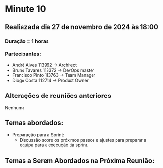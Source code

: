 # Minute 10

## Realiazada dia 27 de novembro de 2024 às 18:00 

### Duração = 1 horas

### Partecipantes:

- André Alves 113962 -> Architect
- Bruno Tavares 113372 -> DevOps master
- Francisco Pinto 113763 -> Team Manager 
- Diogo Costa 112714 -> Product Owner



## Alterações de reuniões anteriores

Nenhuma

## Temas abordados:


- Preparação para a Sprint:
    - Discussão sobre os próximos passos e ajustes para preparar a equipa para a execução da sprint.


## Temas a Serem Abordados na Próxima Reunião:
